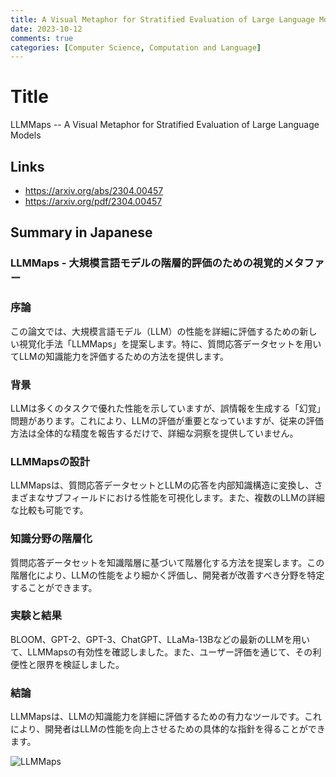 ```yaml
---
title: A Visual Metaphor for Stratified Evaluation of Large Language Models
date: 2023-10-12
comments: true
categories: [Computer Science, Computation and Language]
---
```


# Title
LLMMaps -- A Visual Metaphor for Stratified Evaluation of Large Language Models

## Links
- <https://arxiv.org/abs/2304.00457>
- <https://arxiv.org/pdf/2304.00457>

## Summary in Japanese
### LLMMaps - 大規模言語モデルの階層的評価のための視覚的メタファー
### 序論
この論文では、大規模言語モデル（LLM）の性能を詳細に評価するための新しい視覚化手法「LLMMaps」を提案します。特に、質問応答データセットを用いてLLMの知識能力を評価するための方法を提供します。

### 背景
LLMは多くのタスクで優れた性能を示していますが、誤情報を生成する「幻覚」問題があります。これにより、LLMの評価が重要となっていますが、従来の評価方法は全体的な精度を報告するだけで、詳細な洞察を提供していません。

### LLMMapsの設計
LLMMapsは、質問応答データセットとLLMの応答を内部知識構造に変換し、さまざまなサブフィールドにおける性能を可視化します。また、複数のLLMの詳細な比較も可能です。

### 知識分野の階層化
質問応答データセットを知識階層に基づいて階層化する方法を提案します。この階層化により、LLMの性能をより細かく評価し、開発者が改善すべき分野を特定することができます。

### 実験と結果
BLOOM、GPT-2、GPT-3、ChatGPT、LLaMa-13Bなどの最新のLLMを用いて、LLMMapsの有効性を確認しました。また、ユーザー評価を通じて、その利便性と限界を検証しました。

### 結論
LLMMapsは、LLMの知識能力を詳細に評価するための有力なツールです。これにより、開発者はLLMの性能を向上させるための具体的な指針を得ることができます。

![LLMMaps](https://raw.githubusercontent.com/viscom-ulm/LLMMaps/362b44670acd3652e16acd181eef35d48ff877d4/chatgpt_pubmedqa.svg)
